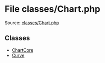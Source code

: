 File classes/Chart.php
=========

Source: [classes/Chart.php](https://github.com/PrestaShop/PrestaShop/blob/1.5.5.0/classes/Chart.php)


Classes
-------

* [ChartCore](class.ChartCore.md)
* [Curve](class.Curve.md)

